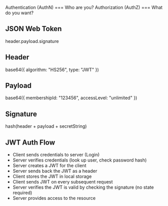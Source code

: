 Authentication (AuthN) === Who are you?
Authorization (AuthZ) === What do you want?

## JSON Web Token

header.payload.signature

## Header

base64({
algorithm: "HS256",
type: "JWT"
})

## Payload

base64({
membershipId: "123456",
accessLevel: "unlimited"
})

## Signature

hash(header + payload + secretString)

## JWT Auth Flow

- Client sends credentials to server (Login)
- Server verifies credentials (look up user, check password hash)
- Server creates a JWT for the client
- Server sends back the JWT as a header
- Client stores the JWT in local storage
- Client sends JWT on every subsequent request
- Server verifies the JWT is valid by checking the signature (no state required)
- Server provides access to the resource
